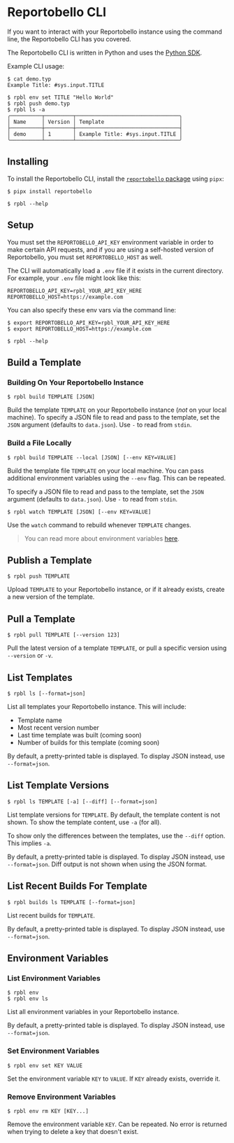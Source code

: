 # Reportobello CLI

If you want to interact with your Reportobello instance using the command line, the Reportobello CLI has you covered.

The Reportobello CLI is written in Python and uses the [Python SDK](./libraries/python.md).

Example CLI usage:

```
$ cat demo.typ
Example Title: #sys.input.TITLE

$ rpbl env set TITLE "Hello World"
$ rpbl push demo.typ
$ rpbl ls -a
╭──────────┬─────────┬─────────────────────────────────╮
│ Name     │ Version │ Template                        │
├──────────┼─────────┼─────────────────────────────────┤
│ demo     │ 1       │ Example Title: #sys.input.TITLE │
╰──────────┴─────────┴─────────────────────────────────╯
```

## Installing

To install the Reportobello CLI, install the [`reportobello` package](https://pypi.org/project/reportobello/) using `pipx`:

```
$ pipx install reportobello

$ rpbl --help
```

## Setup

You must set the `REPORTOBELLO_API_KEY` environment variable in order to make certain API requests,
and if you are using a self-hosted version of Reportobello, you must set `REPORTOBELLO_HOST` as well.

The CLI will automatically load a `.env` file if it exists in the current directory.
For example, your `.env` file might look like this:

```shell
REPORTOBELLO_API_KEY=rpbl_YOUR_API_KEY_HERE
REPORTOBELLO_HOST=https://example.com
```

You can also specify these env vars via the command line:

```
$ export REPORTOBELLO_API_KEY=rpbl_YOUR_API_KEY_HERE
$ export REPORTOBELLO_HOST=https://example.com

$ rpbl --help
```

## Build a Template

### Building On Your Reportobello Instance

```
$ rpbl build TEMPLATE [JSON]
```

Build the template `TEMPLATE` on your Reportobello instance (*not* on your local machine).
To specify a JSON file to read and pass to the template, set the `JSON` argument (defaults to `data.json`).
Use `-` to read from `stdin`.

### Build a File Locally

```
$ rpbl build TEMPLATE --local [JSON] [--env KEY=VALUE]
```

Build the template file `TEMPLATE` on your local machine.
You can pass additional environment variables using the `--env` flag. This can be repeated.

To specify a JSON file to read and pass to the template, set the `JSON` argument (defaults to `data.json`).
Use `-` to read from `stdin`.

```
$ rpbl watch TEMPLATE [JSON] [--env KEY=VALUE]
```

Use the `watch` command to rebuild whenever `TEMPLATE` changes.

> You can read more about environment variables [here](./concepts.md#environment-variables).

## Publish a Template

```
$ rpbl push TEMPLATE
```

Upload `TEMPLATE` to your Reportobello instance, or if it already exists, create a new version of the template.

## Pull a Template

```
$ rpbl pull TEMPLATE [--version 123]
```

Pull the latest version of a template `TEMPLATE`, or pull a specific version using `--version` or `-v`.

## List Templates

```
$ rpbl ls [--format=json]
```

List all templates your Reportobello instance. This will include:

* Template name
* Most recent version number
* Last time template was built (coming soon)
* Number of builds for this template (coming soon)

By default, a pretty-printed table is displayed. To display JSON instead, use `--format=json`.

## List Template Versions

```
$ rpbl ls TEMPLATE [-a] [--diff] [--format=json]
```

List template versions for `TEMPLATE`. By default, the template content is not shown.
To show the template content, use `-a` (for all).

To show only the differences between the templates, use the `--diff` option. This implies `-a`.

By default, a pretty-printed table is displayed. To display JSON instead, use `--format=json`.
Diff output is not shown when using the JSON format.

## List Recent Builds For Template

```
$ rpbl builds ls TEMPLATE [--format=json]
```

List recent builds for `TEMPLATE`.

By default, a pretty-printed table is displayed. To display JSON instead, use `--format=json`.

## Environment Variables

### List Environment Variables

```
$ rpbl env
$ rpbl env ls
```

List all environment variables in your Reportobello instance.

By default, a pretty-printed table is displayed. To display JSON instead, use `--format=json`.

### Set Environment Variables

```
$ rpbl env set KEY VALUE
```

Set the environment variable `KEY` to `VALUE`. If `KEY` already exists, override it.

### Remove Environment Variables

```
$ rpbl env rm KEY [KEY...]
```

Remove the environment variable `KEY`. Can be repeated.
No error is returned when trying to delete a key that doesn't exist.

